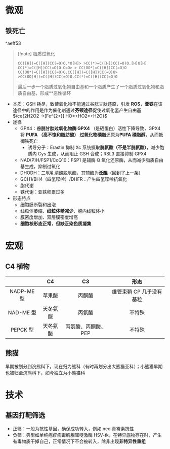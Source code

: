 # 微观
## 铁死亡

^aeff53

>[!note] 脂质过氧化
>
> ```smiles
> CC([H])=C([H])CC(=O)O.*O[H]> >CC(*)=C([H])CC(=O)O.[H]O[H]
> CC(*)=C([H])CC(=O)O.O=O> > CC(OO*)=C([H])CC(=O)O
> CC(OO*)=C([H])CC(=O)O.CC([H])=C([H])CC(=O)O> >CC(OO[H])=C([H])CC(=O)O.CC(*)=C([H])CC(=O)O
> ```
> 最后一步一个脂质过氧化物自由基和一个脂质产生了一个脂质过氧化物和脂质自由基，形成**恶性循环

- 本质：GSH 耗尽，致使氧化物不能通过谷胱甘肽还原，引发 **ROS**，**亚铁**在该途径中的作用是作为催化剂通过**芬顿途径**促使过氧化氢产生自由基 $\ce{2H2O2 ->[Fe^{2+}] HO*+HO2*+H2O}$
- 途径
	- GPX4：**谷胱甘肽过氧化物酶 GPX4** （是硒蛋白）活性下降导致，GPX4 将 **PUFA （高不饱和脂肪酸） 过氧化物磷脂**还原为**PUFA 磷脂醇**，从而抵御铁死亡
		- 诱导分子：Erastin 抑制 Xc 系统摄取**胱氨酸（不是半胱氨酸）**，减少胞质内 Cys 生成，从而阻止 GSH 合成；RSL3 直接抑制 GPX4
	- NAD(P)H/FSP1/CoQ10：FSP1 是辅酶 Q 氧化还原酶，从而减少脂质自由基生成，抑制过氧化
	- DHODH：二氢乳清酸脱氢酶，其辅酶为**泛醌**（回到了上一条）
	- GCH1/BH4（四氢喋呤）/DHFR：产生四氢喋呤抗氧化
	- 脂代谢
	- 铁代谢：亚铁积累过多
- 形态特点
	- 细胞膜断裂和出泡
	- 线粒体萎缩、**线粒体嵴减少**、胞内线粒体小
	- 膜密度增加、双层膜密度增高
	- **细胞核形态正常**，**但缺乏染色质凝集**
# 宏观
## C4 植物

|           |  C4  |     C3      |       形态       |
| :-------: | :--: | :---------: | :------------: |
| NADP-ME 型 | 苹果酸  |     丙酮酸     | 维管束鞘 CP 几乎没有基粒 |
| NAD-ME 型  | 天冬氨酸 |     丙氨酸     |      不特殊       |
|  PEPCK 型  | 天冬氨酸 | 丙氨酸、丙酮酸、PEP |      不特殊       |

## 熊猫

早期被划分到浣熊科下，现在归为熊科（有时再划分出大熊猫亚科）；小熊猫早期也被归至浣熊科下，如今独立为小熊猫科

# 技术
## 基因打靶筛选
- 正筛：一般为抗性基因，确保成功转入，例如 neo 青霉素抗性
- 负筛：典型如单纯疱疹病毒胸腺嘧啶激酶 HSV-tk，在特异底物存在时，产生有毒物质干掉自己，正常情况下不会被转入，除非出现**非特异性重组**
